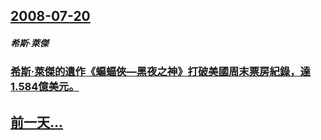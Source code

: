 ## [2008-07-20](/zh/news/2008/07/20/index.md)

##### 希斯·萊傑
### [希斯·萊傑的遺作《蝙蝠俠—黑夜之神》打破美國周末票房紀錄，達1.584億美元。](/zh/news/2008/07/20/希斯-萊傑的遺作-蝙蝠俠-黑夜之神-打破美國周末票房紀錄-達1584億美元.md)
## [前一天...](/zh/news/2008/07/19/index.md)

